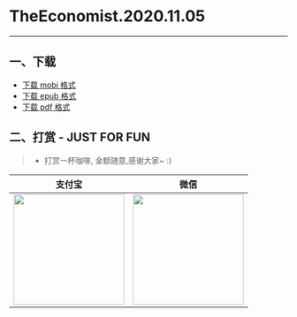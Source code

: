 # TheEconomist.2020.11.05
--------------
## 一、下载
* [下载 mobi 格式](https://raw.githubusercontent.com/hehonghui/the-economist-ebooks/master/01_economist/2020/te_2020.11.05/TheEconomist.2020.11.05.mobi) 
* [下载 epub 格式](https://raw.githubusercontent.com/hehonghui/the-economist-ebooks/master/01_economist/2020/te_2020.11.05/TheEconomist.2020.11.05.epub)
* [下载 pdf 格式](https://raw.githubusercontent.com/hehonghui/the-economist-ebooks/master/01_economist/2020/te_2020.11.05/TheEconomist.2020.11.05.pdf)
    
## 二、打赏 - JUST FOR FUN
> * 打赏一杯咖啡, 金额随意,感谢大家~ :)
    
|   支付宝   |   微信    |
|------------|-----------|
|<img src="https://img-blog.csdnimg.cn/20200412132734488.JPG?x-oss-process=image/watermark,type_ZmFuZ3poZW5naGVpdGk,shadow_10,text_aHR0cHM6Ly9ibG9nLmNzZG4ubmV0L2Jib3lmZWl5dQ==,size_16,color_FFFFFF,t_70" width="200"/>| <img src="https://img-blog.csdnimg.cn/20200911174255577.jpg?x-oss-process=image/watermark,type_ZmFuZ3poZW5naGVpdGk,shadow_10,text_aHR0cHM6Ly9ibG9nLmNzZG4ubmV0L2Jib3lmZWl5dQ==,size_16,color_FFFFFF,t_70" width="200"/>  |
